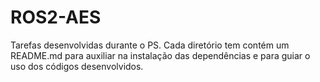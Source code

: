 # ROS2-AES
Tarefas desenvolvidas durante o PS. Cada diretório tem contém um README.md para auxiliar na instalação das dependências e para guiar o uso dos códigos desenvolvidos.
